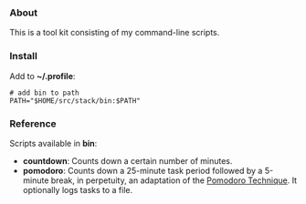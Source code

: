 ### About

This is a tool kit consisting of my command-line scripts.

### Install

Add to **~/.profile**:

    # add bin to path
    PATH="$HOME/src/stack/bin:$PATH"

### Reference

Scripts available in **bin**:

* **countdown**: Counts down a certain number of minutes.
* **pomodoro**: Counts down a 25-minute task period followed by a 5-minute break, in perpetuity, an adaptation of the [Pomodoro Technique](http://en.wikipedia.org/wiki/Pomodoro_Technique). It optionally logs tasks to a file.
